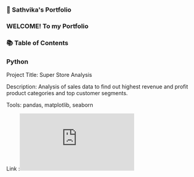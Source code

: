 ### 🚀 Sathvika's Portfolio

### WELCOME! To my Portfolio


### 📚 Table of Contents




### Python

Project Title: Super Store Analysis

Description: Analysis of sales data to find out highest revenue and profit product categories and top customer segments.

Tools: pandas, matplotlib, seaborn

Link :![Super_store_sales](https://github.com/Sathvika-Tirupathi/Portfolio-Guide/blob/dd9dfaa7bb5b96caa97cc48521d8fdae4c854324/README.md)

